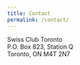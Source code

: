 ```yaml
---
title: Contact
permalink: /contact/
---
```


Swiss Club Toronto  
P.O. Box 823, Station Q  
Toronto, ON M4T 2N7
